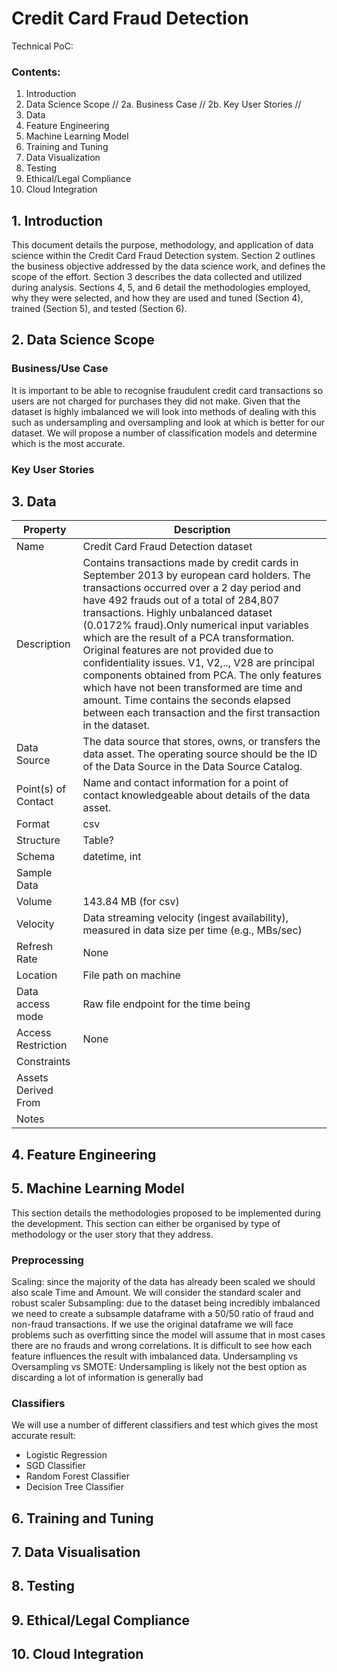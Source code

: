 # Credit Card Fraud Detection

Technical PoC: 
### Contents:

1. Introduction
2. Data Science Scope //
    2a. Business Case // 
    2b. Key User Stories // 
3. Data
4. Feature Engineering
5. Machine Learning Model
6. Training and Tuning
7. Data Visualization 
8. Testing
9. Ethical/Legal Compliance
10. Cloud Integration

## 1. Introduction
This document details the purpose, methodology, and application of data science within the Credit Card Fraud Detection system. Section 2 outlines the business objective addressed by the data science work, and defines the scope of the effort. Section 3 describes the data collected and utilized during analysis. Sections 4, 5, and 6 detail the methodologies employed, why they were selected, and how they are used and tuned (Section 4), trained (Section 5), and tested (Section 6). 

## 2. Data Science Scope
### Business/Use Case
It is important to be able to recognise fraudulent credit card transactions so users are not charged for purchases they did not make. Given that the dataset is highly imbalanced we will look into methods of dealing with this such as undersampling and oversampling and look at which is better for our dataset. We will propose a number of classification models and determine which is the most accurate.
### Key User Stories

## 3. Data

| Property     | Description |
| ----------- | ----------- |
| Name      | Credit Card Fraud Detection dataset       |
| Description   | Contains transactions made by credit cards in September 2013 by european card holders. The transactions occurred over a 2 day period and have 492 frauds out of a total of 284,807 transactions. Highly unbalanced dataset (0.0172% fraud).Only numerical input variables which are the result of a PCA transformation. Original features are not provided due to confidentiality issues. V1, V2,.., V28 are principal components obtained from PCA. The only features which have not been transformed are time and amount. Time contains the seconds elapsed between each transaction and the first transaction in the dataset.        |
| Data Source | The data source that stores, owns, or transfers the data asset. The operating source should be the ID of the Data Source in the Data Source Catalog. |
| Point(s) of Contact | Name and contact information for a point of contact knowledgeable about details of the data asset.  |
| Format | csv |
| Structure | Table? |
| Schema | datetime, int | 
| Sample Data |  |
| Volume | 143.84 MB (for csv) |
| Velocity | Data streaming velocity (ingest availability), measured in data size per time (e.g., MBs/sec) |
| Refresh Rate | None |
| Location | File path on machine |
| Data access mode | Raw file endpoint for the time being |
| Access Restriction | None |
| Constraints |  |
| Assets Derived From |  |
| Notes | |

## 4. Feature Engineering

## 5. Machine Learning Model
This section details the methodologies proposed to be implemented during the development. This section can either be organised by type of methodology or the user story that they address.
### Preprocessing
Scaling: since the majority of the data has already been scaled we should also scale Time and Amount. We will consider the standard scaler and robust scaler
Subsampling: due to the dataset being incredibly imbalanced we need to create a subsample dataframe with a 50/50 ratio of fraud and non-fraud transactions.
If we use the original dataframe we will face problems such as overfitting since the model will assume that in most cases there are no frauds and wrong correlations. It is difficult to see how each feature influences the result with imbalanced data.
Undersampling vs Oversampling vs SMOTE: Undersampling is likely not the best option as discarding a lot of information is generally bad
### Classifiers
We will use a number of different classifiers and test which gives the most accurate result: 
* Logistic Regression
* SGD Classifier
* Random Forest Classifier
* Decision Tree Classifier

## 6. Training and Tuning

## 7. Data Visualisation

## 8. Testing 

## 9. Ethical/Legal Compliance

## 10. Cloud Integration
